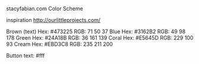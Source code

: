 stacyfabian.com Color Scheme

inspiration http://ourlittleprojects.com/

Brown (text)
	Hex: #473225
	RGB: 71
		 50
		 37
Blue
	Hex: #3162B2
	RGB: 49
		 98
		 178
Green
	Hex: #24A18B
	RGB: 36
		 161
		 139
Coral
	Hex: #E5645D
	RGB: 229
		 100
		 93
Cream
	Hex: #EBD3C8
	RGB: 235
		 211
		 200

Button text: #fff
